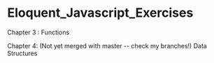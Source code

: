 # Eloquent_Javascript_Exercises

Chapter 3 : Functions

Chapter 4: (Not yet merged with master -- check my branches!) Data Structures

